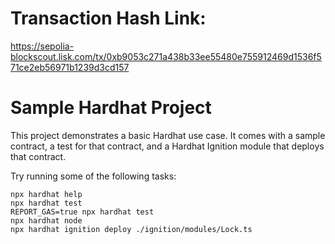 # Transaction Hash Link: 
https://sepolia-blockscout.lisk.com/tx/0xb9053c271a438b33ee55480e755912469d1536f571ce2eb56971b1239d3cd157


# Sample Hardhat Project

This project demonstrates a basic Hardhat use case. It comes with a sample contract, a test for that contract, and a Hardhat Ignition module that deploys that contract.

Try running some of the following tasks:

```shell
npx hardhat help
npx hardhat test
REPORT_GAS=true npx hardhat test
npx hardhat node
npx hardhat ignition deploy ./ignition/modules/Lock.ts
```
